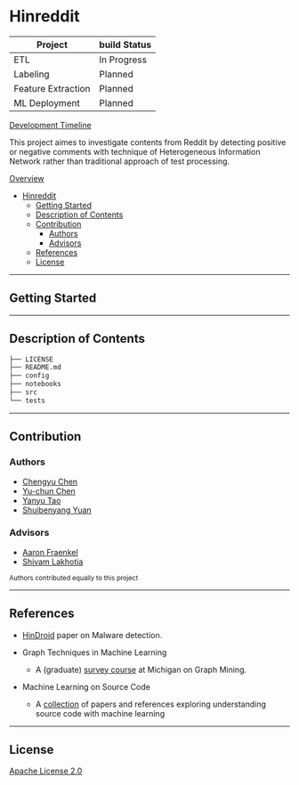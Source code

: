 # Hinreddit

Project|build Status
---|---
ETL | In Progress
Labeling | Planned
Feature Extraction| Planned
ML Deployment | Planned

[Development Timeline](DEVTIMELINE.md)

This project aimes to investigate contents from Reddit by detecting positive or negative comments with technique of Heterogeneous Information Network rather than traditional approach of test processing.

[Overview](OVERVIEW.md)

- [Hinreddit](#hinreddit)
  - [Getting Started](#getting-started)
  - [Description of Contents](#description-of-contents)
  - [Contribution](#contribution)
    - [Authors](#authors)
    - [Advisors](#advisors)
  - [References](#references)
  - [License](#license)

----

## Getting Started

----

## Description of Contents

``` bash
├── LICENSE
├── README.md
├── config
├── notebooks
├── src
└── tests
```

----

## Contribution

### Authors

- [Chengyu Chen](https://github.com/anniechen0127)
- [Yu-chun Chen](https://github.com/yuc330)
- [Yanyu Tao](https://github.com/lilytaoyy)
- [Shuibenyang Yuan](https://github.com/shy166)

### Advisors

- [Aaron Fraenkel](https://afraenkel.github.io/)
- [Shivam Lakhotia](https://github.com/shivamlakhotia)

<sup>Authors contributed equally to this project</sup>

----

## References

- [HinDroid](https://www.cse.ust.hk/~yqsong/papers/2017-KDD-HINDROID.pdf)
paper on Malware detection.

- Graph Techniques in Machine Learning

  - A (graduate) [survey course](http://web.eecs.umich.edu/~dkoutra/courses/W18_598/) at Michigan on Graph Mining.

- Machine Learning on Source Code

  - A [collection](https://github.com/src-d/awesome-machine-learning-on-source-code)
  of papers and references exploring understanding source code with
  machine learning


----

## License

[Apache License 2.0](LICENSE)